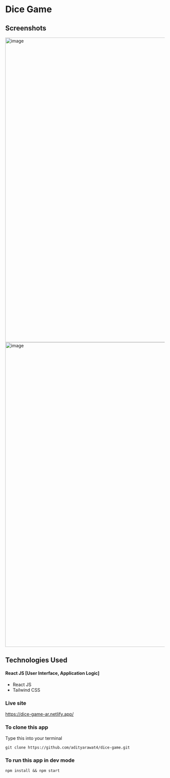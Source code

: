 # Dice Game

## Screenshots
<img width="960" alt="image" src="https://github.com/adityarawat4/dice-game/assets/99741576/6d1472a1-e2cf-4e2f-90a4-5fd3e775d63c">
<img width="960" alt="image" src="https://github.com/adityarawat4/dice-game/assets/99741576/eea134b2-8249-4e7f-9e90-dd7c4a0aa63c">


## Technologies Used

#### React JS [User Interface, Application Logic]
- React JS
- Tailwind CSS


### Live site
https://dice-game-ar.netlify.app/

### To clone this app
Type this into your terminal

    git clone https://github.com/adityarawat4/dice-game.git

### To run this app in dev mode
  
    npm install && npm start

